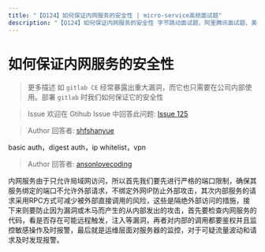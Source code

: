 ```yaml
---
title: "【Q124】如何保证内网服务的安全性 | micro-service高频面试题"
description: "【Q124】如何保证内网服务的安全性 字节跳动面试题、阿里腾讯面试题、美团小米面试题。"
---
```


# 如何保证内网服务的安全性

> 更多描述
> 如 `gitlab CE` 经常暴露出重大漏洞，而它也只需要在公司内部使用。部署 `gitlab` 时我们如何保证它的安全性

> Issue
> 欢迎在 Gtihub Issue 中回答此问题: [Issue 125](https://github.com/shfshanyue/Daily-Question/issues/125)

> Author
> 回答者: [shfshanyue](https://github.com/shfshanyue)

basic auth，digest auth，ip whitelist，vpn

> Author
> 回答者: [ansonlovecoding](https://github.com/ansonlovecoding)

内网服务由于只允许局域网访问，所以首先我们要先进行严格的端口限制，确保其服务绑定的端口不允许外部请求，不绑定外网IP防止外部攻击，其次内部服务的请求采用RPC方式可减少被外部直接调用的风险，这些是隔绝外部访问的措施，接下来则要防止因为漏洞或木马而产生的从内部发出的攻击，首先要检查内网服务的代码，看是否存在可能远程触发，注入等漏洞，再者对内部的调用都要鉴权并且监控敏感操作及时报警，最后就是运维层面对服务器的监控，对于可疑流量波动和请求及时发现报警。
